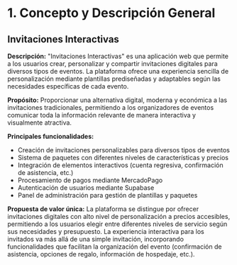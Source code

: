 # 1. Concepto y Descripción General

## Invitaciones Interactivas

**Descripción:** 
"Invitaciones Interactivas" es una aplicación web que permite a los usuarios crear, personalizar y compartir invitaciones digitales para diversos tipos de eventos. La plataforma ofrece una experiencia sencilla de personalización mediante plantillas prediseñadas y adaptables según las necesidades específicas de cada evento.

**Propósito:**
Proporcionar una alternativa digital, moderna y económica a las invitaciones tradicionales, permitiendo a los organizadores de eventos comunicar toda la información relevante de manera interactiva y visualmente atractiva.

**Principales funcionalidades:**
- Creación de invitaciones personalizables para diversos tipos de eventos
- Sistema de paquetes con diferentes niveles de características y precios
- Integración de elementos interactivos (cuenta regresiva, confirmación de asistencia, etc.)
- Procesamiento de pagos mediante MercadoPago
- Autenticación de usuarios mediante Supabase
- Panel de administración para gestión de plantillas y paquetes

**Propuesta de valor única:**
La plataforma se distingue por ofrecer invitaciones digitales con alto nivel de personalización a precios accesibles, permitiendo a los usuarios elegir entre diferentes niveles de servicio según sus necesidades y presupuesto. La experiencia interactiva para los invitados va más allá de una simple invitación, incorporando funcionalidades que facilitan la organización del evento (confirmación de asistencia, opciones de regalo, información de hospedaje, etc.).
